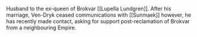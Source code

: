 Husband to the ex-queen of Brokvar [[Lupella Lundgren]]. After his marriage, Ven-Dryk ceased communications with [[Sunmaek]] however, he has recently made contact, asking for support post-reclamation of Brokvar from a neighbouring Empire.
